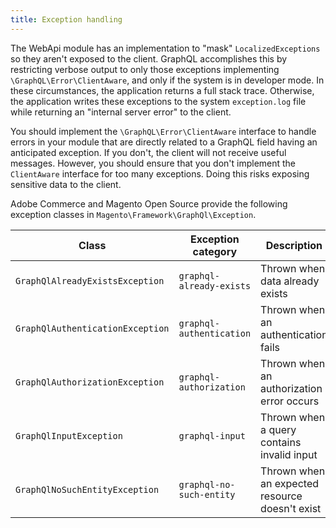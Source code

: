 ```yaml
---
title: Exception handling
---
```


The WebApi module has an implementation to "mask" `LocalizedExceptions` so they aren't exposed to the client. GraphQL accomplishes this by restricting verbose output to only those exceptions implementing `\GraphQL\Error\ClientAware`, and only if the system is in developer mode. In these circumstances, the application returns a full stack trace. Otherwise, the application writes these exceptions to the system `exception.log` file while returning an "internal server error" to the client.

You should implement the `\GraphQL\Error\ClientAware` interface to handle errors in your module that are directly related to a GraphQL field having an anticipated exception. If you don't, the client will not receive useful messages. However, you should ensure that you don't implement the `ClientAware` interface for too many exceptions. Doing this risks exposing sensitive data to the client.

Adobe Commerce and Magento Open Source provide the following exception classes in `Magento\Framework\GraphQl\Exception`.

Class | Exception category | Description
--- | --- | ---
`GraphQlAlreadyExistsException` | `graphql-already-exists` | Thrown when data already exists
`GraphQlAuthenticationException` | `graphql-authentication` | Thrown when an authentication fails
`GraphQlAuthorizationException` | `graphql-authorization` | Thrown when an authorization error occurs
`GraphQlInputException` | `graphql-input` | Thrown when a query contains invalid input
`GraphQlNoSuchEntityException` | `graphql-no-such-entity` | Thrown when an expected resource doesn't exist
